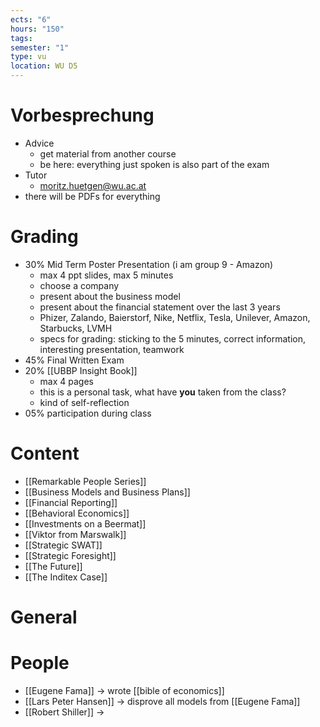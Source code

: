 ```yaml
---
ects: "6"
hours: "150"
tags: 
semester: "1"
type: vu
location: WU D5
---
```

# Vorbesprechung
- Advice
	- get material from another course
	- be here: everything just spoken is also part of the exam
- Tutor
	- moritz.huetgen@wu.ac.at
- there will be PDFs for everything
# Grading
- 30% Mid Term Poster Presentation (i am group 9 - Amazon)
	- max 4 ppt slides, max 5 minutes
	- choose a company
	- present about the business model
	- present about the financial statement over the last 3 years
	- Phizer, Zalando, Baierstorf, Nike, Netflix, Tesla, Unilever, Amazon, Starbucks, LVMH
	- specs for grading: sticking to the 5 minutes, correct information, interesting presentation, teamwork
- 45% Final Written Exam 
- 20% [[UBBP Insight Book]]
	- max 4 pages
	- this is a personal task, what have **you** taken from the class?
	- kind of self-reflection 
- 05% participation during class
# Content
- [[Remarkable People Series]]
- [[Business Models and Business Plans]]
- [[Financial Reporting]]
- [[Behavioral Economics]]
- [[Investments on a Beermat]]
- [[Viktor from Marswalk]]
- [[Strategic SWAT]]
- [[Strategic Foresight]]
- [[The Future]]
- [[The Inditex Case]]
# General

# People
- [[Eugene Fama]] -> wrote [[bible of economics]]
- [[Lars Peter Hansen]] -> disprove all models from [[Eugene Fama]]
- [[Robert Shiller]] -> 